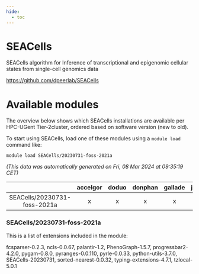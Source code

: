 ```yaml
---
hide:
  - toc
---
```


SEACells
========


SEACells algorithm for Inference of transcriptional and epigenomic cellular states from single-cell genomics data

https://github.com/dpeerlab/SEACells
# Available modules


The overview below shows which SEACells installations are available per HPC-UGent Tier-2cluster, ordered based on software version (new to old).

To start using SEACells, load one of these modules using a `module load` command like:

```shell
module load SEACells/20230731-foss-2021a
```

*(This data was automatically generated on Fri, 08 Mar 2024 at 09:35:19 CET)*  

| |accelgor|doduo|donphan|gallade|joltik|skitty|
| :---: | :---: | :---: | :---: | :---: | :---: | :---: |
|SEACells/20230731-foss-2021a|x|x|x|x|x|x|


### SEACells/20230731-foss-2021a

This is a list of extensions included in the module:

fcsparser-0.2.3, ncls-0.0.67, palantir-1.2, PhenoGraph-1.5.7, progressbar2-4.2.0, pygam-0.8.0, pyranges-0.0.110, pyrle-0.0.33, python-utils-3.7.0, SEACells-20230731, sorted-nearest-0.0.32, typing-extensions-4.7.1, tzlocal-5.0.1